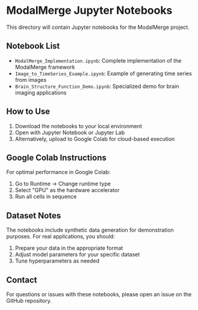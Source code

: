 # ModalMerge Jupyter Notebooks

This directory will contain Jupyter notebooks for the ModalMerge project.

## Notebook List

- `ModalMerge_Implementation.ipynb`: Complete implementation of the ModalMerge framework
- `Image_to_TimeSeries_Example.ipynb`: Example of generating time series from images
- `Brain_Structure_Function_Demo.ipynb`: Specialized demo for brain imaging applications

## How to Use

1. Download the notebooks to your local environment
2. Open with Jupyter Notebook or Jupyter Lab
3. Alternatively, upload to Google Colab for cloud-based execution

## Google Colab Instructions

For optimal performance in Google Colab:

1. Go to Runtime → Change runtime type
2. Select "GPU" as the hardware accelerator
3. Run all cells in sequence

## Dataset Notes

The notebooks include synthetic data generation for demonstration purposes.
For real applications, you should:

1. Prepare your data in the appropriate format
2. Adjust model parameters for your specific dataset
3. Tune hyperparameters as needed

## Contact

For questions or issues with these notebooks, please open an issue on the GitHub repository.
